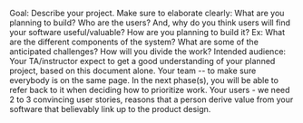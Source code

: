 Goal: Describe your project.
Make sure to elaborate clearly:
What are you planning to build? Who are the users? And, why do you think users will find your software useful/valuable?
How are you planning to build it?
Ex: What are the different components of the system? What are some of the anticipated challenges? How will you divide the work?
Intended audience:
Your TA/instructor expect to get a good understanding of your planned project, based on this document alone.
Your team -- to make sure everybody is on the same page. 
In the next phase(s), you will be able to refer back to it when deciding how to prioritize work.
Your users - we need 2 to 3 convincing user stories, reasons that a person derive value from your software that believably link up to the product design.

